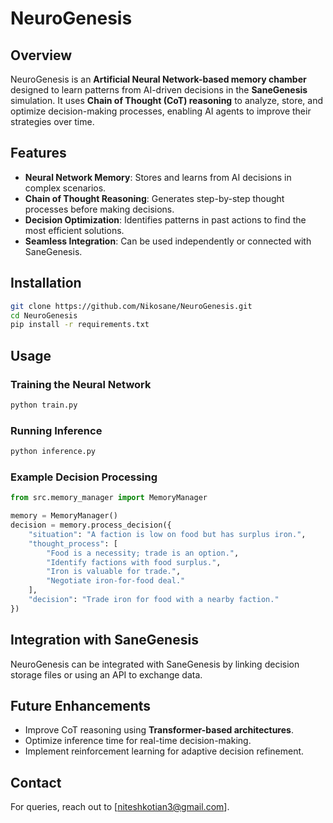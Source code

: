 # NeuroGenesis

## Overview
NeuroGenesis is an **Artificial Neural Network-based memory chamber** designed to learn patterns from AI-driven decisions in the **SaneGenesis** simulation. It uses **Chain of Thought (CoT) reasoning** to analyze, store, and optimize decision-making processes, enabling AI agents to improve their strategies over time.

## Features
- **Neural Network Memory**: Stores and learns from AI decisions in complex scenarios.
- **Chain of Thought Reasoning**: Generates step-by-step thought processes before making decisions.
- **Decision Optimization**: Identifies patterns in past actions to find the most efficient solutions.
- **Seamless Integration**: Can be used independently or connected with SaneGenesis.

## Installation
```bash
git clone https://github.com/Nikosane/NeuroGenesis.git
cd NeuroGenesis
pip install -r requirements.txt
```

## Usage
### Training the Neural Network
```bash
python train.py
```

### Running Inference
```bash
python inference.py
```

### Example Decision Processing
```python
from src.memory_manager import MemoryManager

memory = MemoryManager()
decision = memory.process_decision({
    "situation": "A faction is low on food but has surplus iron.",
    "thought_process": [
        "Food is a necessity; trade is an option.",
        "Identify factions with food surplus.",
        "Iron is valuable for trade.",
        "Negotiate iron-for-food deal."
    ],
    "decision": "Trade iron for food with a nearby faction."
})
```

## Integration with SaneGenesis
NeuroGenesis can be integrated with SaneGenesis by linking decision storage files or using an API to exchange data.

## Future Enhancements
- Improve CoT reasoning using **Transformer-based architectures**.
- Optimize inference time for real-time decision-making.
- Implement reinforcement learning for adaptive decision refinement.

## Contact
For queries, reach out to [niteshkotian3@gmail.com].

